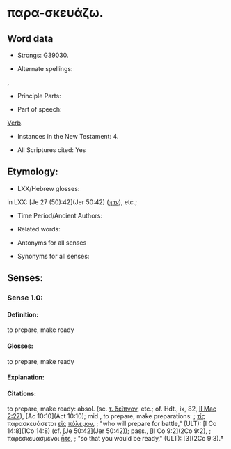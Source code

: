 # παρα-σκευάζω.

<!-- Status: S2=NeedsReview -->
<!-- Lexica used for edits: BDAG, FFM, LN, A-S -->

## Word data

* Strongs: G39030.

* Alternate spellings:

,

* Principle Parts: 


* Part of speech: 

[Verb](http://ugg.readthedocs.io/en/latest/verb.html).

* Instances in the New Testament: 4.

* All Scriptures cited: Yes

## Etymology: 


* LXX/Hebrew glosses: 

in LXX: [Je 27 (50):42](Jer 50:42) ([ערךְ](//en-uhl/H6186)), etc.;

* Time Period/Ancient Authors: 


* Related words: 

* Antonyms for all senses

* Synonyms for all senses: 


## Senses: 


### Sense  1.0: 

#### Definition: 

to prepare, make ready

#### Glosses: 

to prepare, make ready

#### Explanation: 


#### Citations: 

to prepare, make ready: absol. (sc. [τ. δεῖπνον](), etc.; of. Hdt., ix, 82, [II Mac 2:27](2Macc.2.27)), [Ac 10:10](Act 10:10); mid., to prepare, make preparations: 
; [τίς](../G51010/01.md) παρασκευάσεται [εἰς](../G15190/01.md) [πόλεμον](../G41710/01.md),
; "who will prepare for battle," (ULT):
[I Co 14:8](1Co 14:8) (cf. [Je 50:42](Jer 50:42)); pass., [II Co 9:2](2Co 9:2), 
; παρεσκευασμένοι [ἦτε](../G15100/01.md),
; "so that you would be ready," (ULT):
[3](2Co 9:3).†
